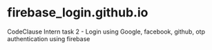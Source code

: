 # firebase_login.github.io
CodeClause Intern task 2 - Login using Google, facebook, github, otp authentication using firebase
